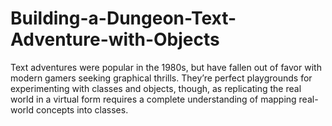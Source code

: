 # Building-a-Dungeon-Text-Adventure-with-Objects
Text
adventures were popular in the 1980s, but have fallen out of favor with modern gamers seeking
graphical thrills. They’re perfect playgrounds for experimenting with classes and objects,
though, as replicating the real world in a virtual form requires a complete understanding of
mapping real-world concepts into classes.
